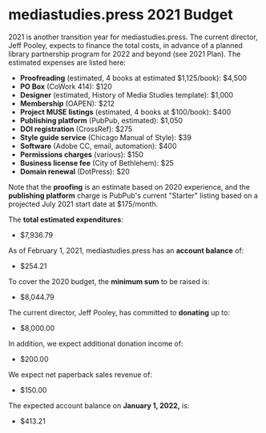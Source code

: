 # mediastudies.press 2021 Budget

2021 is another transition year for mediastudies.press. The current director, Jeff Pooley, expects to finance the total costs, in advance of a planned library partnership program for 2022 and beyond (see 2021 Plan). The estimated expenses are listed here:

* **Proofreading** (estimated, 4 books at estimated $1,125/book): $4,500
* **PO Box** (CoWork 414): $120
* **Designer** (estimated, History of Media Studies template): $1,000
* **Membership** (OAPEN): $212
* **Project MUSE listings** (estimated, 4 books at $100/book): $400
* **Publishing platform** (PubPub, estimated): $1,050
* **DOI registration** (CrossRef): $275
* **Style guide service** (Chicago Manual of Style): $39
* **Software** (Adobe CC, email, automation): $400
* **Permissions charges** (various): $150
* **Business license fee** (City of Bethlehem): $25
* **Domain renewal** (DotPress): $20

Note that the **proofing** is an estimate based on 2020 experience, and the **publishing platform** charge is PubPub's current "Starter" listing based on a projected July 2021 start date at $175/month.

The **total estimated expenditures**:

* $7,936.79

As of February 1, 2021, mediastudies.press has an **account balance** of:

* $254.21

To cover the 2020 budget, the **minimum sum** to be raised is:

* $8,044.79

The current director, Jeff Pooley, has committed to **donating** up to:

* $8,000.00

In addition, we expect additional donation income of:

* $200.00

We expect net paperback sales revenue of:

* $150.00

The expected account balance on **January 1, 2022,** is:

* $413.21
